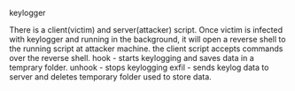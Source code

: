keylogger

There is a client(victim) and server(attacker) script.
Once victim is infected with keylogger and running in the background, it will open a reverse shell to the running script at attacker machine.
the client script accepts commands over the reverse shell.
hook - starts keylogging and saves data in a temprary folder.
unhook - stops keylogging
exfil - sends keylog data to server and deletes temporary folder used to store data.
